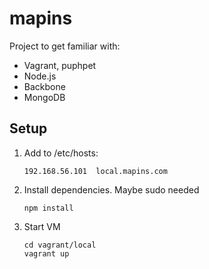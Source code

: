 # mapins

Project to get familiar with:

* Vagrant, puphpet
* Node.js
* Backbone
* MongoDB

## Setup

1. Add to /etc/hosts:

    ```
    192.168.56.101  local.mapins.com
    ```

2. Install dependencies. Maybe sudo needed

    ```
    npm install
    ```

3. Start VM

    ```
    cd vagrant/local
    vagrant up
    ```


